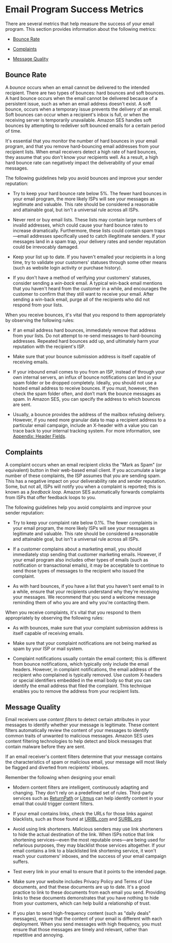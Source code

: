 # Email Program Success Metrics<a name="success-metrics"></a>

There are several metrics that help measure the success of your email program\. This section provides information about the following metrics:

+ [Bounce Rate](#metrics-bounce-rate)

+ [Complaints](#metrics-complaints)

+ [Message Quality](#metrics-quality)

## Bounce Rate<a name="metrics-bounce-rate"></a>

A *bounce* occurs when an email cannot be delivered to the intended recipient\. There are two types of bounces: hard bounces and soft bounces\. A hard bounce occurs when the email cannot be delivered because of a persistent issue, such as when an email address doesn't exist\. A soft bounce, occurs when a temporary issue prevents the delivery of an email\. Soft bounces can occur when a recipient's inbox is full, or when the receiving server is temporarily unavailable\. Amazon SES handles soft bounces by attempting to redeliver soft bounced emails for a certain period of time\.

It's essential that you monitor the number of hard bounces in your email program, and that you remove hard\-bouncing email addresses from your recipient lists\. When email receivers detect a high rate of hard bounces, they assume that you don't know your recipients well\. As a result, a high hard bounce rate can negatively impact the deliverability of your email messages\.

The following guidelines help you avoid bounces and improve your sender reputation:

+ Try to keep your hard bounce rate below 5%\. The fewer hard bounces in your email program, the more likely ISPs will see your messages as legitimate and valuable\. This rate should be considered a reasonable and attainable goal, but isn't a universal rule across all ISPs\.

+ Never rent or buy email lists\. These lists may contain large numbers of invalid addresses, which could cause your hard bounce rates to increase dramatically\. Furthermore, these lists could contain spam traps—email addresses specifically used to catch illegitimate senders\. If your messages land in a spam trap, your delivery rates and sender reputation could be irrevocably damaged\.

+ Keep your list up to date\. If you haven't emailed your recipients in a long time, try to validate your customers' statuses through some other means \(such as website login activity or purchase history\)\.

+ If you don't have a method of verifying your customers' statuses, consider sending a *win\-back* email\. A typical win\-back email mentions that you haven't heard from the customer in a while, and encourages the customer to confirm that they still want to receive your email\. After sending a win\-back email, purge all of the recipients who did not respond from your lists\.

When you receive bounces, it's vital that you respond to them appropriately by observing the following rules:

+ If an email address hard bounces, immediately remove that address from your lists\. Do not attempt to re\-send messages to hard\-bouncing addresses\. Repeated hard bounces add up, and ultimately harm your reputation with the recipient's ISP\.

+ Make sure that your bounce submission address is itself capable of receiving emails\. 

+ If your inbound email comes to you from an ISP, instead of through your own internal servers, an influx of bounce notifications can land in your spam folder or be dropped completely\. Ideally, you should not use a hosted email address to receive bounces\. If you must, however, then check the spam folder often, and don’t mark the bounce messages as spam\. In Amazon SES, you can specify the address to which bounces are sent\.

+ Usually, a bounce provides the address of the mailbox refusing delivery\. However, if you need more granular data to map a recipient address to a particular email campaign, include an X\-header with a value you can trace back to your internal tracking system\. For more information, see [Appendix: Header Fields](header-fields.md)\.

## Complaints<a name="metrics-complaints"></a>

A complaint occurs when an email recipient clicks the "Mark as Spam" \(or equivalent\) button in their web\-based email client\. If you accumulate a large number of these complaints, the ISP assumes that you are sending spam\. This has a negative impact on your deliverability rate and sender reputation\. Some, but not all, ISPs will notify you when a complaint is reported; this is known as a *feedback loop*\. Amazon SES automatically forwards complaints from ISPs that offer feedback loops to you\.

The following guidelines help you avoid complaints and improve your sender reputation:

+ Try to keep your complaint rate below 0\.1%\. The fewer complaints in your email program, the more likely ISPs will see your messages as legitimate and valuable\. This rate should be considered a reasonable and attainable goal, but isn't a universal rule across all ISPs\.

+ If a customer complains about a marketing email, you should immediately stop sending that customer marketing emails\. However, if your email program also includes other types of emails \(such as notification or transactional emails\), it may be acceptable to continue to send those types of messages to the recipient who issued the complaint\.

+ As with hard bounces, if you have a list that you haven't sent email to in a while, ensure that your recipients understand why they're receiving your messages\. We recommend that you send a welcome message reminding them of who you are and why you're contacting them\.

When you receive complaints, it's vital that you respond to them appropriately by observing the following rules:

+ As with bounces, make sure that your complaint submission address is itself capable of receiving emails\.

+ Make sure that your complaint notifications are not being marked as spam by your ISP or mail system\.

+ Complaint notifications usually contain the email content; this is different from bounce notifications, which typically only include the email headers\. However, in complaint notifications, the email address of the recipient who complained is typically removed\. Use custom X\-headers or special identifiers embedded in the email body so that you can identify the email address that filed the complaint\. This technique enables you to remove the address from your recipient lists\.

## Message Quality<a name="metrics-quality"></a>

Email receivers use *content filters* to detect certain attributes in your messages to identify whether your message is legitimate\. These content filters automatically review the content of your messages to identify common traits of unwanted to malicious messages\. Amazon SES uses content filtering technologies to help detect and block messages that contain malware before they are sent\.

If an email receiver's content filters determine that your message contains the characteristics of spam or malicious email, your message will most likely be flagged and diverted from recipients' inboxes\.

Remember the following when designing your email:

+ Modern content filters are intelligent, continuously adapting and changing\. They don't rely on a predefined set of rules\. Third\-party services such as [ReturnPath](https://returnpath.com/) or [Litmus](https://litmus.com/) can help identify content in your email that could trigger content filters\.

+ If your email contains links, check the URLs for those links against blacklists, such as those found at [URIBL\.com](http://uribl.com/) and [SURBL\.org](http://www.surbl.org/)\.

+ Avoid using link shorteners\. Malicious senders may use link shorteners to hide the actual destination of the link\. When ISPs notice that link shortening services—even the most reputable ones—are being used for nefarious purposes, they may blacklist those services altogether\. If your email contains a link to a blacklisted link shortening service, it won't reach your customers' inboxes, and the success of your email campaign suffers\.

+ Test every link in your email to ensure that it points to the intended page\.

+ Make sure your website includes Privacy Policy and Terms of Use documents, and that these documents are up to date\. It's a good practice to link to these documents from each email you send\. Providing links to these documents demonstrates that you have nothing to hide from your customers, which can help build a relationship of trust\.

+ If you plan to send high\-frequency content \(such as "daily deals" messages\), ensure that the content of your email is different with each deployment\. When you send messages with high frequency, you must ensure that those messages are timely and relevant, rather than repetitive and annoying\.
